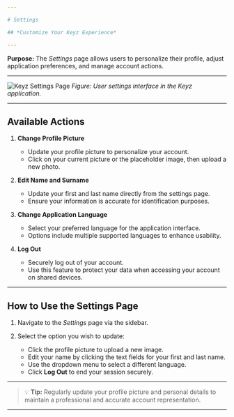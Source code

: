 ```yaml
---

# Settings

## *Customize Your Keyz Experience*

---
```


**Purpose:**
The *Settings* page allows users to personalize their profile, adjust application preferences, and manage account actions.

---

![Keyz Settings Page](../../Images/settings.png)
*Figure: User settings interface in the Keyz application.*

---

## **Available Actions**

1. **Change Profile Picture**

   * Update your profile picture to personalize your account.
   * Click on your current picture or the placeholder image, then upload a new photo.

2. **Edit Name and Surname**

   * Update your first and last name directly from the settings page.
   * Ensure your information is accurate for identification purposes.

3. **Change Application Language**

   * Select your preferred language for the application interface.
   * Options include multiple supported languages to enhance usability.

4. **Log Out**

   * Securely log out of your account.
   * Use this feature to protect your data when accessing your account on shared devices.

---

## **How to Use the Settings Page**

1. Navigate to the *Settings* page via the sidebar.
2. Select the option you wish to update:

   * Click the profile picture to upload a new image.
   * Edit your name by clicking the text fields for your first and last name.
   * Use the dropdown menu to select a different language.
   * Click **Log Out** to end your session securely.

---

> 💡 **Tip:**
> Regularly update your profile picture and personal details to maintain a professional and accurate account representation.

---

